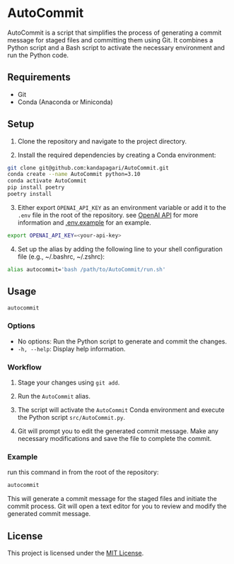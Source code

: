 # AutoCommit

AutoCommit is a script that simplifies the process of generating a commit message for staged files and committing them using Git. It combines a Python script and a Bash script to activate the necessary environment and run the Python code.

## Requirements

- Git
- Conda (Anaconda or Miniconda)

## Setup

1. Clone the repository and navigate to the project directory.

2. Install the required dependencies by creating a Conda environment:

```bash
git clone git@github.com:kandapagari/AutoCommit.git
conda create --name AutoCommit python=3.10
conda activate AutoCommit
pip install poetry
poetry install
```

3. Either export `OPENAI_API_KEY` as an environment variable or add it to the `.env` file in the root of the repository. see [OpenAI API](https://platform.openai.com/docs/api-reference/authentication) for more information and [.env.example](.env.example) for an example.

```bash
export OPENAI_API_KEY=<your-api-key>
```

4. Set up the alias by adding the following line to your shell configuration file (e.g., ~/.bashrc, ~/.zshrc):

```bash
alias autocommit='bash /path/to/AutoCommit/run.sh'
```

## Usage

```bash
autocommit
```

### Options

- No options: Run the Python script to generate and commit the changes.
- `-h, --help`: Display help information.

### Workflow

1. Stage your changes using `git add`.

2. Run the `AutoCommit` alias.

3. The script will activate the `AutoCommit` Conda environment and execute the Python script `src/AutoCommit.py`.

4. Git will prompt you to edit the generated commit message. Make any necessary modifications and save the file to complete the commit.

### Example

run this command in from the root of the repository:

```bash
autocommit
```

This will generate a commit message for the staged files and initiate the commit process. Git will open a text editor for you to review and modify the generated commit message.

## License

This project is licensed under the [MIT License](LICENSE).

